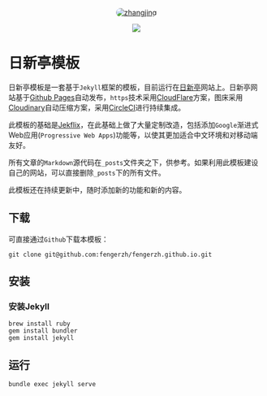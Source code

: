 <p align="center">
  <a href="https://www.fengerzh.com/">
    <img alt="zhangjing" src="https://sfault-avatar.b0.upaiyun.com/439/654/439654051-58781bd01ba83_huge256" style="border-radius: 500px;" />
  </a>
</p>
<p align="center">
  <a title="circle" href="https://circleci.com/gh/fengerzh"><img src="https://circleci.com/gh/fengerzh/fengerzh.github.io.svg?style=svg"></a>
</p>

# 日新亭模板

日新亭模板是一套基于`Jekyll`框架的模板，目前运行在[日新亭](https://www.fengerzh.com)网站上。日新亭网站基于[Github Pages](https://pages.github.com/)自动发布，`https`技术采用[CloudFlare](http://cloudflare.com/)方案，图床采用[Cloudinary](https://cloudinary.com/)自动压缩方案，采用[CircleCI](https://circleci.com/)进行持续集成。

此模板的基础是[Jekflix](https://github.com/thiagorossener/jekflix-template)，在此基础上做了大量定制改造，包括添加`Google`渐进式Web应用(`Progressive Web Apps`)功能等，以使其更加适合中文环境和对移动端友好。

所有文章的`Markdown`源代码在`_posts`文件夹之下，供参考。如果利用此模板建设自己的网站，可以直接删除`_posts`下的所有文件。

此模板还在持续更新中，随时添加新的功能和新的内容。

## 下载

可直接通过`Github`下载本模板：

```
git clone git@github.com:fengerzh/fengerzh.github.io.git
```

## 安装

### 安装Jekyll

```
brew install ruby
gem install bundler
gem install jekyll
```

## 运行

```
bundle exec jekyll serve
```
